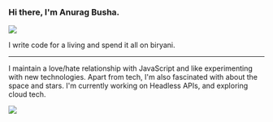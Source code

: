 ### Hi there, I'm Anurag Busha. 

<p>
  <img src="https://media.giphy.com/media/nkLB4Gp8H6hFe/giphy.gif">
</p>

I write code for a living and spend it all on biryani. 
***
I maintain a love/hate relationship with JavaScript and like experimenting with new technologies. Apart from tech, I'm also fascinated with about the space and stars.
I'm currently working on Headless APIs, and exploring cloud tech.

![](https://visitor-badge.glitch.me/badge?page_id=WForWatermelon.WForWatermelon)

<!--
**WForWatermelon/WForWatermelon** is a ✨ _special_ ✨ repository because its `README.md` (this file) appears on your GitHub profile.

Here are some ideas to get you started:

- 🔭 I’m currently working on ...
- 🌱 I’m currently learning ...
- 👯 I’m looking to collaborate on ...
- 🤔 I’m looking for help with ...
- 💬 Ask me about ...
- 📫 How to reach me: ...
- 😄 Pronouns: ...
- ⚡ Fun fact: ...
-->
